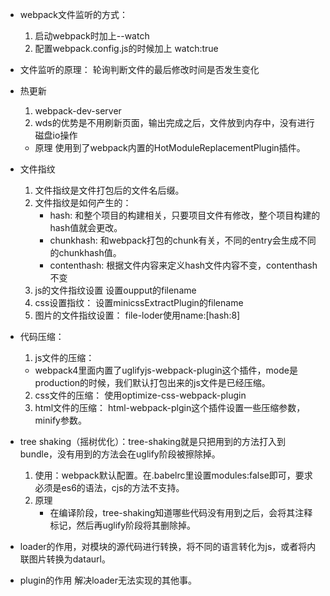 + webpack文件监听的方式：
   1. 启动webpack时加上--watch
   2. 配置webpack.config.js的时候加上 watch:true
+ 文件监听的原理：
  轮询判断文件的最后修改时间是否发生变化

+ 热更新
   1. webpack-dev-server
   2. wds的优势是不用刷新页面，输出完成之后，文件放到内存中，没有进行磁盘io操作
   + 原理
    使用到了webpack内置的HotModuleReplacementPlugin插件。

+ 文件指纹
   1. 文件指纹是文件打包后的文件名后缀。
   2. 文件指纹是如何产生的：
      + hash: 和整个项目的构建相关，只要项目文件有修改，整个项目构建的hash值就会更改。
      + chunkhash: 和webpack打包的chunk有关，不同的entry会生成不同的chunkhash值。
      + contenthash: 根据文件内容来定义hash文件内容不变，contenthash不变
   3. js的文件指纹设置 设置oupput的filename
   4. css设置指纹： 设置minicssExtractPlugin的filename
   5. 图片的文件指纹设置： file-loder使用name:[hash:8]
+ 代码压缩：
   1. js文件的压缩：
    + webpack4里面内置了uglifyjs-webpack-plugin这个插件，mode是production的时候，我们默认打包出来的js文件是已经压缩。
   2. css文件的压缩： 使用optimize-css-webpack-plugin
   3. html文件的压缩： html-webpack-plgin这个插件设置一些压缩参数，minify参数。
+ tree shaking（摇树优化）：tree-shaking就是只把用到的方法打入到bundle，没有用到的方法会在uglify阶段被擦除掉。
  1. 使用：webpack默认配置。在.babelrc里设置modules:false即可，要求必须是es6的语法，cjs的方法不支持。
  2. 原理
     + 在编译阶段，tree-shaking知道哪些代码没有用到之后，会将其注释标记，然后再uglify阶段将其删除掉。
+ loader的作用，对模块的源代码进行转换，将不同的语言转化为js，或者将内联图片转换为dataurl。
+ plugin的作用 解决loader无法实现的其他事。
